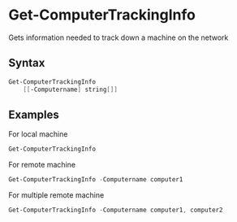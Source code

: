 # Get-ComputerTrackingInfo

Gets information needed to track down a machine on the network

## Syntax
```powershell
Get-ComputerTrackingInfo
    [[-Computername] string[]]
```

## Examples

For local machine
```powershell
Get-ComputerTrackingInfo
```

For remote machine
```powershell
Get-ComputerTrackingInfo -Computername computer1
```
For multiple remote machine
```powershell
Get-ComputerTrackingInfo -Computername computer1, computer2
```